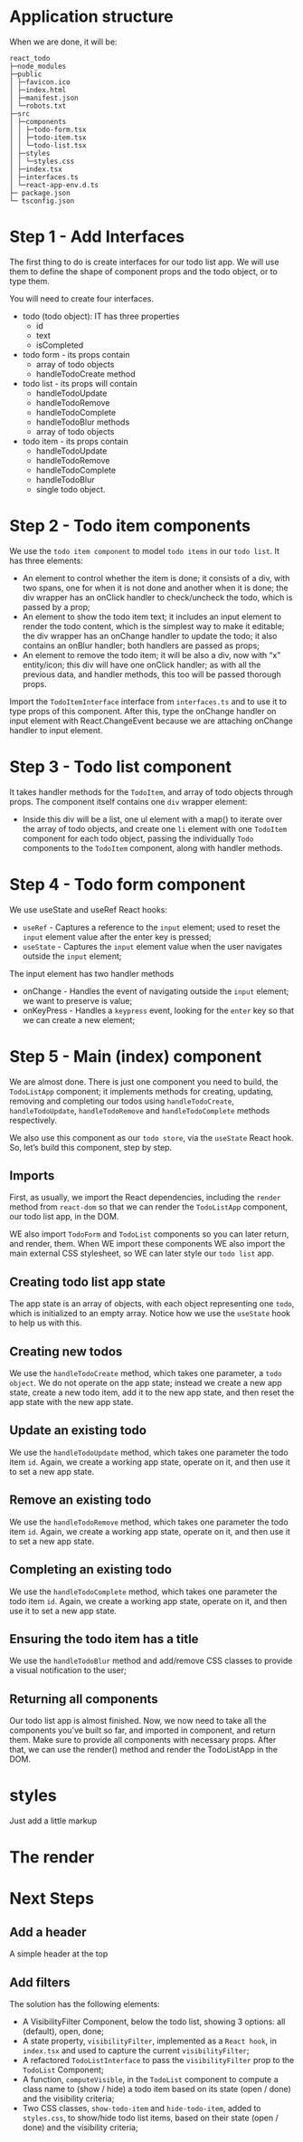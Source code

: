 # Application structure
When we are done, it will be:

```
react_todo
├─node_modules
├─public
│ ├─favicon.ico
│ ├─index.html
│ ├─manifest.json
│ └─robots.txt
├─src
│ ├─components
│ │ ├─todo-form.tsx
│ │ ├─todo-item.tsx
│ │ └─todo-list.tsx
│ ├─styles
│ │ └─styles.css
│ ├─index.tsx
│ ├─interfaces.ts
│ └─react-app-env.d.ts
├─ package.json
└─ tsconfig.json
```

# Step 1 - Add Interfaces
The first thing to do is create interfaces for our todo list app. We will use them to define the shape of component props and the todo object, or to type them.

You will need to create four interfaces.
- todo (todo object): IT has three properties
  - id
  - text
  - isCompleted
- todo form - its props contain
  - array of todo objects
  - handleTodoCreate method
- todo list - its props will contain
  - handleTodoUpdate
  - handleTodoRemove
  - handleTodoComplete
  - handleTodoBlur methods
  - array of todo objects
- todo item - its props contain
  - handleTodoUpdate
  - handleTodoRemove
  - handleTodoComplete
  - handleTodoBlur
  - single todo object.

# Step 2 - Todo item components
We use the `todo item component` to model `todo items` in our `todo list`. It has three elements:
- An element to control whether the item is done; it consists of a div, with two spans, one for when it is not done and another when it is done; the div wrapper has an onClick handler to check/uncheck the todo, which is passed by a prop;
- An element to show the todo item text; it includes an input element to render the todo content, which is the simplest way to make it editable; the div wrapper has an onChange handler to update the todo; it also contains an onBlur handler; both handlers are passed as props;
- An element to remove the todo item; it will be also a div, now with “x” entity/icon; this div will have one onClick handler; as with all the previous data, and handler methods, this too will be passed thorough props.

Import the `TodoItemInterface` interface from `interfaces.ts` and to use it to type props of this component. After this, type the onChange handler on input element with React.ChangeEvent<HTMLInputElement> because we are attaching onChange handler to input element.

# Step 3 - Todo list component
It takes handler methods for the `TodoItem`, and array of todo objects through props. The component itself contains one `div` wrapper element:
- Inside this div will be a list, one ul element with a map() to iterate over the array of todo objects, and create one `li` element with one `TodoItem` component for each todo object, passing the individually `Todo` components to the `TodoItem` component, along with handler methods.

# Step 4 - Todo form component
We use useState and useRef React hooks:
- `useRef` - Captures a reference to the `input` element; used to reset the `input` element value after the enter key is pressed;
- `useState` - Captures the `input` element value when the user navigates outside the `input` element;

The input element has two handler methods
- onChange - Handles the event of navigating outside the `input` element; we want to preserve is value;
- onKeyPress - Handles a `keypress` event, looking for the `enter` key so that we can create a new element;

# Step 5 - Main (index) component
We are almost done. There is just one component you need to build, the `TodoListApp` component; it implements methods for creating, updating, removing and completing our todos using `handleTodoCreate`, `handleTodoUpdate`, `handleTodoRemove` and `handleTodoComplete` methods respectively.

We also use this component as our `todo store`, via the `useState` React hook. So, let’s build this component, step by step.

## Imports
First, as usually, we import the React dependencies, including the `render` method from `react-dom` so that we can render the `TodoListApp` component, our todo list app, in the DOM.

WE also import `TodoForm` and `TodoList` components so you can later return, and render, them. When WE import these components WE also import the main external CSS stylesheet, so WE can later style our `todo list` app.

## Creating todo list app state
The app state is an array of objects, with each object representing one `todo`, which is initialized to an empty array. Notice how we use the `useState` hook to help us with this.

## Creating new todos
We use the `handleTodoCreate` method, which takes one parameter, a `todo object`. We do not operate on the app state; instead we create a new app state, create a new todo item, add it to the new app state, and then reset the app state with the new app state.

## Update an existing todo
We use the `handleTodoUpdate` method, which takes one parameter the todo item `id`. Again, we create a working app state, operate on it, and then use it to set a new app state.

## Remove an existing todo
We use the `handleTodoRemove` method, which takes one parameter the todo item `id`. Again, we create a working app state, operate on it, and then use it to set a new app state.

## Completing an existing todo
We use the `handleTodoComplete` method, which takes one parameter the todo item `id`. Again, we create a working app state, operate on it, and then use it to set a new app state.

## Ensuring the todo item has a title
We use the `handleTodoBlur` method and add/remove CSS classes to provide a visual notification to the user;

## Returning all components
Our todo list app is almost finished. Now, we now need to take all the components you’ve built so far, and imported in component, and return them. Make sure to provide all components with necessary props. After that, we can use the render() method and render the TodoListApp in the DOM.
# styles
Just add a little markup
# The render
# Next Steps
## Add a header
A simple header at the top
## Add filters
The solution has the following elements:
- A VisibilityFilter Component, below the todo list, showing 3 options: all (default), open, done;
- A state property, `visibilityFilter`, implemented as a `React hook`, in `index.tsx` and used to capture the current `visibilityFilter`;
- A refactored `TodoListInterface` to pass the `visibilityFilter` prop to the `TodoList` Component;
- A function, `computeVisible`, in the `TodoList` component to compute a class name to (show / hide) a todo item based on its  state (open / done) and the visibility criteria;
- Two CSS classes, `show-todo-item` and `hide-todo-item`, added to `styles.css`, to show/hide todo list items, based on their state (open / done) and the visibility criteria;
